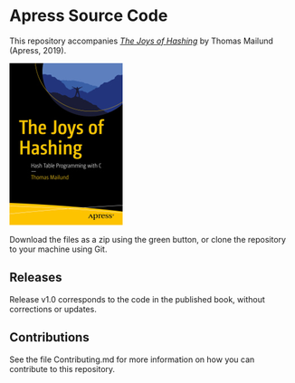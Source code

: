 # Apress Source Code

This repository accompanies [*The Joys of Hashing*](https://www.apress.com/9781484240656) by Thomas Mailund (Apress, 2019).

[comment]: #cover
![Cover image](9781484240656.jpg)

Download the files as a zip using the green button, or clone the repository to your machine using Git.

## Releases

Release v1.0 corresponds to the code in the published book, without corrections or updates.

## Contributions

See the file Contributing.md for more information on how you can contribute to this repository.